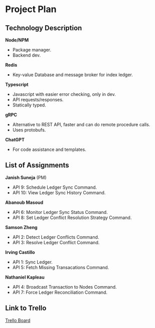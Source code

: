 # Project Plan

## Technology Description
**Node/NPM**
- Package manager.
- Backend dev.
<!-- end of list -->
**Redis**
- Key-value Database and message broker for index ledger.
<!-- end of list --> 
**Typescript**
- Javascript with easier error checking, only in dev.
- API requests/responses.
- Statically typed.
<!-- end of list -->
**gRPC**
- Alternative to REST API, faster and can do remote procedure calls.
- Uses protobufs.
<!-- end of list -->
**ChatGPT**
- For code assistance and templates.

## List of Assignments
**Janish Suneja** (PM)
- API 9: Schedule Ledger Sync Command.
- API 10: View Ledger Sync History Command.
<!-- end of the list -->
**Abanoub Masoud**
- API 6: Monitor Ledger Sync Status Command.
- API 8: Set Ledger Conflict Resolution Strategy Command.
<!-- end of the list -->
**Samson Zheng**
- API 2: Detect Ledger Conflicts Command.
- API 3: Resolve Ledger Conflict Command.
<!-- end of the list -->
**Irving Castillo**
- API 1: Sync Ledger.
- API 5: Fetch Missing Transacations Command.
<!-- end of the list -->
**Nathaniel Kapleau**
- API 4: Broadcast Transaction to Nodes Command.
- API 7: Force Ledger Reconciliation Command.
<!-- end of the list -->

## Link to Trello
[Trello Board](https://trello.com/invite/b/6716e846ccf2fc965ade9bcb/ATTI7098c22720a672810c2692dfe7a5f8e1EF5C3058/cs490-team-13-aces)